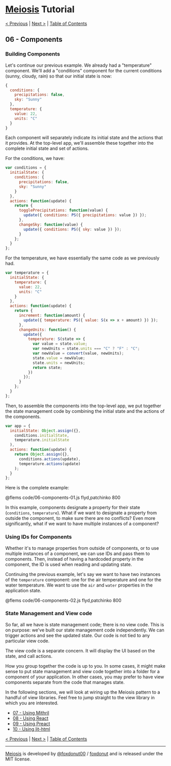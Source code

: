 # [Meiosis](https://meiosis.js.org) Tutorial

[< Previous](05-meiosis-with-patchinko.html) |
[Next >](07-using-mithril.html) |
[Table of Contents](toc.html)

## 06 - Components

### Building Components

Let's continue our previous example. We already had a "temperature" component. We'll add a
"conditions" component for the current conditions (sunny, cloudy, rain) so that our initial
state is now:

```js
{
  conditions: {
    precipitations: false,
    sky: "Sunny"
  },
  temperature: {
    value: 22,
    units: "C"
  }
}
```

Each component will separately indicate its initial state and the actions that it provides.
At the top-level app, we'll assemble these together into the complete initial state and set
of actions.

For the conditions, we have:

```js
var conditions = {
  initialState: {
    conditions: {
      precipitations: false,
      sky: "Sunny"
    }
  },
  actions: function(update) {
    return {
      togglePrecipitations: function(value) {
        update({ conditions: PS({ precipitations: value }) });
      },
      changeSky: function(value) {
        update({ conditions: PS({ sky: value }) });
      }
    };
  }
};
```

For the temperature, we have essentially the same code as we previously had.

```js
var temperature = {
  initialState: {
    temperature: {
      value: 22,
      units: "C"
    }
  },
  actions: function(update) {
    return {
      increment: function(amount) {
        update({ temperature: PS({ value: S(x => x + amount) }) });
      },
      changeUnits: function() {
        update({
          temperature: S(state => {
            var value = state.value;
            var newUnits = state.units === "C" ? "F" : "C";
            var newValue = convert(value, newUnits);
            state.value = newValue;
            state.units = newUnits;
            return state;
          })
        });
      }
    };
  }
};
```

Then, to assemble the components into the top-level app, we put together the state management
code by combining the initial state and the actions of the components.

```js
var app = {
  initialState: Object.assign({},
    conditions.initialState,
    temperature.initialState
  ),
  actions: function(update) {
    return Object.assign({},
      conditions.actions(update),
      temperature.actions(update)
    );
  }
};
```

Here is the complete example:

@flems code/06-components-01.js flyd,patchinko 800

In this example, components designate a property for their state (`conditions`, `temperature`).
What if we want to designate a property from outside the component, to make sure there are no
conflicts? Even more significantly, what if we want to have multiple instances of a component?

### Using IDs for Components

Whether it's to manage properties from outside of components, or to use multiple instances of
a component, we can use IDs and pass them to components. Then, instead of having a hardcoded
property in the component, the ID is used when reading and updating state.

Continuing the previous example, let's say we want to have two instances of the `temperature`
component: one for the air temperature and one for the water temperature. We want to use the
`air` and `water` properties in the application state.

@flems code/06-components-02.js flyd,patchinko 800

### State Management and View code

So far, all we have is state management code; there is no view code. This is on purpose:
we've built our state management code independently. We can trigger actions and see the
updated state. Our code is not tied to any particular view code.

The view code is a separate concern. It will display the UI based on the state, and call
actions.

How you group together the code is up to you. In some cases, it might make sense to put state
management and view code together into a folder for a component of your application. In other
cases, you may prefer to have view components separate from the code that manages state.

In the following sections, we will look at wiring up the Meiosis pattern to a handful of
view libraries. Feel free to jump straight to the view library in which you are interested.

- [07 - Using Mithril](07-using-mithril.html)
- [08 - Using React](08-using-react.html)
- [09 - Using Preact](09-using-preact.html)
- [10 - Using lit-html](10-using-lit-html.html)

[< Previous](05-meiosis-with-patchinko.html) |
[Next >](07-using-mithril.html) |
[Table of Contents](toc.html)

-----

[Meiosis](https://meiosis.js.org) is developed by [@foxdonut00](http://twitter.com/foxdonut00) / [foxdonut](https://github.com/foxdonut) and is released under the MIT license.
